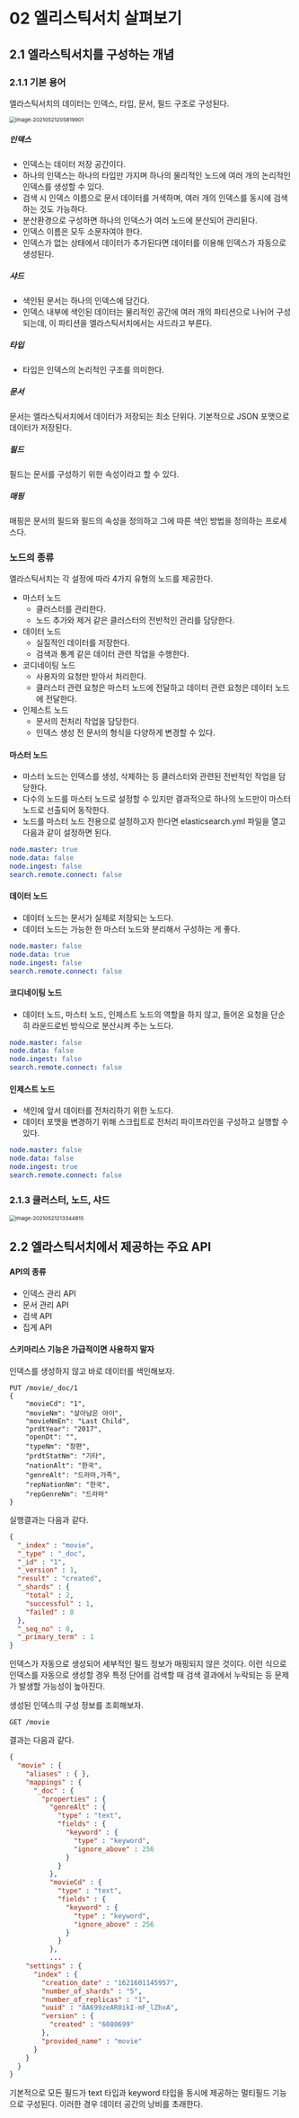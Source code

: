 # 02 엘리스틱서치 살펴보기

## 2.1 엘라스틱서치를 구성하는 개념

### 2.1.1 기본 용어

엘라스틱서치의 데이터는 인덱스, 타입, 문서, 필드 구조로 구성된다.

<img src="images/image-20210521205819901.png" alt="image-20210521205819901" style="zoom:67%;" />



##### 인덱스

* 인덱스는 데이터 저장 공간이다.
* 하나의 인덱스는 하나의 타입만 가지며 하나의 물리적인 노드에 여러 개의 논리적인 인덱스를 생성할 수 있다.
* 검색 시 인덱스 이름으로 문서 데이터를 거색하며, 여러 개의 인덱스를 동시에 검색하는 것도 가능하다.
* 분산환경으로 구성하면 하나의 인덱스가 여러 노드에 분산되어 관리된다.
* 인덱스 이름은 모두 소문자여야 한다.
* 인덱스가 없는 상태에서 데이터가 추가된다면 데이터를 이용해 인덱스가 자동으로 생성된다.



##### 샤드

* 색인된 문서는 하나의 인덱스에 담긴다.
* 인덱스 내부에 색인된 데이터는 물리적인 공간에 여러 개의 파티션으로 나뉘어 구성되는데, 이 파티션을 엘라스틱서치에서는 샤드라고 부른다.



##### 타입

* 타입은 인덱스의 논리적인 구조를 의미한다.



##### 문서

문서는 엘라스틱서치에서 데이터가 저장되는 최소 단위다. 기본적으로 JSON 포맷으로 데이터가 저장된다.



##### 필드

필드는 문서를 구성하기 위한 속성이라고 할 수 있다.



##### 매핑

매핑은 문서의 필드와 필드의 속성을 정의하고 그에 따른 색인 방법을 정의하는 프로세스다.



### 노드의 종류

엘라스틱서치는 각 설정에 따라 4가지 유형의 노드를 제공한다.

* 마스터 노드
    * 클러스터를 관리한다.
    * 노드 추가와 제거 같은 클러스터의 전반적인 관리를 담당한다.
* 데이터 노드
    * 실질적인 데이터를 저장한다.
    * 검색과 통계 같은 데이터 관련 작업을 수행한다.
* 코디네이팅 노드
    * 사용자의 요청만 받아서 처리한다.
    * 클러스터 관련 요청은 마스터 노드에 전달하고 데이터 관련 요청은 데이터 노드에 전달한다.
* 인제스트 노드
    * 문서의 전처리 작업을 담당한다.
    * 인덱스 생성 전 문서의 형식을 다양하게 변경할 수 있다.



#### 마스터 노드

* 마스터 노드는 인덱스를 생성, 삭제하는 등 클러스터와 관련된 전반적인 작업을 담당한다.
* 다수의 노드를 마스터 노드로 설정할 수 있지만 결과적으로 하나의 노드만이 마스터 노드로 선출되어 동작한다.
* 노드를 마스터 노드 전용으로 설정하고자 한다면 elasticsearch.yml 파일을 열고 다음과 같이 설정하면 된다.

```yaml
node.master: true
node.data: false
node.ingest: false
search.remote.connect: false
```



#### 데이터 노드

* 데이터 노드는 문서가 실제로 저장되는 노드다.
* 데이터 노드는 가능한 한 마스터 노드와 분리해서 구성하는 게 좋다.

```yaml
node.master: false
node.data: true
node.ingest: false
search.remote.connect: false
```



#### 코디네이팅 노드

* 데이터 노드, 마스터 노드, 인제스트 노드의 역할을 하지 않고, 들어온 요청을 단순히 라운드로빈 방식으로 분산시켜 주는 노드다.

```yaml
node.master: false
node.data: false
node.ingest: false
search.remote.connect: false
```



#### 인제스트 노드

* 색인에 앞서 데이터를 전처리하기 위한 노드다.
* 데이터 포맷을 변경하기 위해 스크립트로 전처리 파이프라인을 구성하고 실행할 수 있다.

```yaml
node.master: false
node.data: false
node.ingest: true
search.remote.connect: false
```



### 2.1.3 클러스터, 노드, 샤드

<img src="images/image-20210521213344815.png" alt="image-20210521213344815" style="zoom:67%;" />



## 2.2 엘라스틱서치에서 제공하는 주요 API

#### API의 종류

* 인덱스 관리 API
* 문서 관리 API
* 검색 API
* 집계 API



#### 스키마리스 기능은 가급적이면 사용하지 말자

인덱스를 생성하지 않고 바로 데이터를 색인해보자.

```http
PUT /movie/_doc/1
{
    "movieCd": "1",
    "movieNm": "살아남은 아이",
    "movieNmEn": "Last Child",
    "prdtYear": "2017",
    "openDt": "",
    "typeNm": "장편",
    "prdtStatNm": "기타",
    "nationAlt": "한국",
    "genreAlt": "드라마,가족",
    "repNationNm": "한국",
    "repGenreNm": "드라마"
}
```

실행결과는 다음과 같다.

```json
{
  "_index" : "movie",
  "_type" : "_doc",
  "_id" : "1",
  "_version" : 1,
  "result" : "created",
  "_shards" : {
    "total" : 2,
    "successful" : 1,
    "failed" : 0
  },
  "_seq_no" : 0,
  "_primary_term" : 1
}
```

인덱스가 자동으로 생성되어 세부적인 필드 정보가 매핑되지 않은 것이다. 이런 식으로 인덱스를 자동으로 생성할 경우 특정 단어를 검색할 때 검색 결과에서 누락되는 등 문제가 발생할 가능성이 높아진다.

생성된 인덱스의 구성 정보를 조회해보자.

```http
GET /movie
```

결과는 다음과 같다.

```json
{
  "movie" : {
    "aliases" : { },
    "mappings" : {
      "_doc" : {
        "properties" : {
          "genreAlt" : {
            "type" : "text",
            "fields" : {
              "keyword" : {
                "type" : "keyword",
                "ignore_above" : 256
              }
            }
          },
          "movieCd" : {
            "type" : "text",
            "fields" : {
              "keyword" : {
                "type" : "keyword",
                "ignore_above" : 256
              }
            }
          },
          ...
    "settings" : {
      "index" : {
        "creation_date" : "1621601145957",
        "number_of_shards" : "5",
        "number_of_replicas" : "1",
        "uuid" : "8A699zeAR0ikI-mF_lZhxA",
        "version" : {
          "created" : "6080699"
        },
        "provided_name" : "movie"
      }
    }
  }
}
```

기본적으로 모든 필드가 text 타입과 keyword 타입을 동시에 제공하는 멀티필드 기능으로 구성된다. 이러한 경우 데이터 공간의 낭비를 초래한다.



















